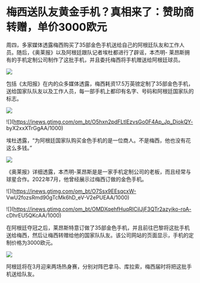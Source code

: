 # 梅西送队友黄金手机？真相来了：赞助商转赠，单价3000欧元

周四，多家媒体透露梅西购买了35部金色手机送给自己的阿根廷队友和工作人员。随后，《奥莱报》以及阿根廷跟队记者埃杜都进行了辟谣，本杰明-
莱昂斯拥有的手机定制公司制作了这批手机，并且委托梅西将手机赠送给阿根廷球员。

![](https://inews.gtimg.com/om_bt/OXGEEClAbrCtUpcC2TS7OlfQg3hC88wLvSaL6si_RJ4skAA/1000)

包括《太阳报》在内的众多媒体透露，梅西耗资17.5万英镑定制了35部金色手机，送给国家队队友以及工作人员，每一部手机上都印有名字、号码和阿根廷国家队的标志。

![](https://inews.gtimg.com/om_bt/OtDPANb0OTfXbTdSbYKdz7XnCfXkjpyIz4WBUYCNnBXeUAA/1000)

![](https://inews.gtimg.com/om_bt/O5hxn2pdFLtlEzvsGo0F4Ap_Jp_DiokQY-
byX2xxXTrGgAA/1000)

埃杜透露，“为阿根廷国家队购买金色手机的是一位商人。不是梅西，他也没有花这么多钱。”

![](https://inews.gtimg.com/om_bt/O55b1H1lq_tyJ13r-BmWkQ9D-E8wdAgIKLqfCfZRwdcaAAA/1000)

《奥莱报》详细透露，本杰明-莱昂斯是是一家手机定制公司的老板，而且经常与球星合作。2022年7月，他曾经展示过梅西订做的金色手机。

![](https://inews.gtimg.com/om_bt/O7Ssx9EEsqcxW-
VwU2fozsRmd90gTcMk6hD_eV-V2ePUEAA/1000)

![](https://inews.gtimg.com/om_bt/OMDXqehfHuqRlCilJjF3QTr2azyiko-roA-
cDhrEU5QKcAA/1000)

在阿根廷夺冠之后，莱昂斯特意订做了35部金色手机，并且前往巴黎将这批手机送给梅西，然后让梅西转赠给他的国家队队友。该公司网站的页面显示，手机的定制价格为3000欧元。

![](https://inews.gtimg.com/om_bt/O4g37vX0Q8wGdV7MJ0wmMvwDvP_ZFJj6h_ROzWBzeSmIIAA/1000)

阿根廷将在3月迎来两场热身赛，分别对阵巴拿马、库拉索，梅西届时将把这批手机送给队友。

